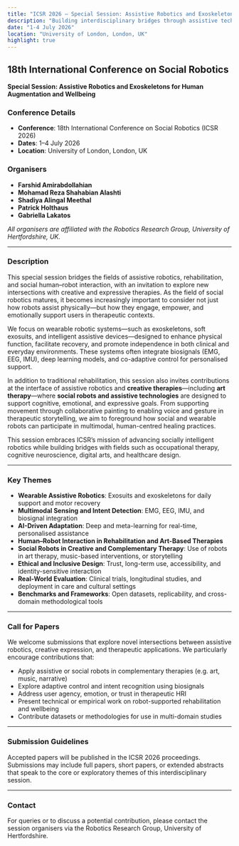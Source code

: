 ```yaml
---
title: "ICSR 2026 — Special Session: Assistive Robotics and Exoskeletons for Human Augmentation and Wellbeing"
description: "Building interdisciplinary bridges through assistive technologies, social robots, and creative therapies"
date: "1-4 July 2026"
location: "University of London, London, UK"
highlight: true
---
```


## 18th International Conference on Social Robotics

**Special Session: Assistive Robotics and Exoskeletons for Human Augmentation and Wellbeing**

### Conference Details

- **Conference**: 18th International Conference on Social Robotics (ICSR 2026)  
- **Dates**: 1–4 July 2026  
- **Location**: University of London, London, UK

### Organisers

- **Farshid Amirabdollahian**  
- **Mohamad Reza Shahabian Alashti**  
- **Shadiya Alingal Meethal**  
- **Patrick Holthaus**  
- **Gabriella Lakatos**  

*All organisers are affiliated with the Robotics Research Group, University of Hertfordshire, UK.*

---

### Description

This special session bridges the fields of assistive robotics, rehabilitation, and social human–robot interaction, with an invitation to explore new intersections with creative and expressive therapies. As the field of social robotics matures, it becomes increasingly important to consider not just how robots assist physically—but how they engage, empower, and emotionally support users in therapeutic contexts.

We focus on wearable robotic systems—such as exoskeletons, soft exosuits, and intelligent assistive devices—designed to enhance physical function, facilitate recovery, and promote independence in both clinical and everyday environments. These systems often integrate biosignals (EMG, EEG, IMU), deep learning models, and co-adaptive control for personalised support.

In addition to traditional rehabilitation, this session also invites contributions at the interface of assistive robotics and **creative therapies**—including **art therapy**—where **social robots and assistive technologies** are designed to support cognitive, emotional, and expressive goals. From supporting movement through collaborative painting to enabling voice and gesture in therapeutic storytelling, we aim to foreground how social and wearable robots can participate in multimodal, human-centred healing practices.

This session embraces ICSR’s mission of advancing socially intelligent robotics while building bridges with fields such as occupational therapy, cognitive neuroscience, digital arts, and healthcare design.

---

### Key Themes

- **Wearable Assistive Robotics**: Exosuits and exoskeletons for daily support and motor recovery  
- **Multimodal Sensing and Intent Detection**: EMG, EEG, IMU, and biosignal integration  
- **AI-Driven Adaptation**: Deep and meta-learning for real-time, personalised assistance  
- **Human–Robot Interaction in Rehabilitation and Art-Based Therapies**  
- **Social Robots in Creative and Complementary Therapy**: Use of robots in art therapy, music-based interventions, or storytelling  
- **Ethical and Inclusive Design**: Trust, long-term use, accessibility, and identity-sensitive interaction  
- **Real-World Evaluation**: Clinical trials, longitudinal studies, and deployment in care and cultural settings  
- **Benchmarks and Frameworks**: Open datasets, replicability, and cross-domain methodological tools  

---

### Call for Papers

We welcome submissions that explore novel intersections between assistive robotics, creative expression, and therapeutic applications. We particularly encourage contributions that:

- Apply assistive or social robots in complementary therapies (e.g. art, music, narrative)
- Explore adaptive control and intent recognition using biosignals
- Address user agency, emotion, or trust in therapeutic HRI
- Present technical or empirical work on robot-supported rehabilitation and wellbeing
- Contribute datasets or methodologies for use in multi-domain studies  

---

### Submission Guidelines

Accepted papers will be published in the ICSR 2026 proceedings. Submissions may include full papers, short papers, or extended abstracts that speak to the core or exploratory themes of this interdisciplinary session.

---

### Contact

For queries or to discuss a potential contribution, please contact the session organisers via the Robotics Research Group, University of Hertfordshire.
